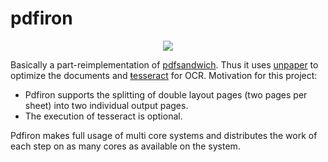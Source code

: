 # pdfiron

<p align="center">
  <img src="misc/icon.png">
</p>



Basically a part-reimplementation of [pdfsandwich](http://www.tobias-elze.de/pdfsandwich/index.html). Thus it uses [unpaper](https://github.com/unpaper/unpaper) to optimize the documents and [ŧesseract](https://github.com/tesseract-ocr/tesseract) for OCR. Motivation for this project:

- Pdfiron supports the splitting of double layout pages (two pages per sheet) into two individual output pages.
- The execution of tesseract is optional.

Pdfiron makes full usage of multi core systems and distributes the work of each step on as many cores as available on the system.

